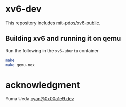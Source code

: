 # xv6-dev

This repository includes [mit-pdos/xv6-public](https://github.com/mit-pdos/xv6-public).

## Building xv6 and running it on qemu 

Run the following in the `xv6-ubuntu` container

```bash
make
make qemu-nox
```


# acknowledgment
Yuma Ueda cyan@0x00a1e9.dev
